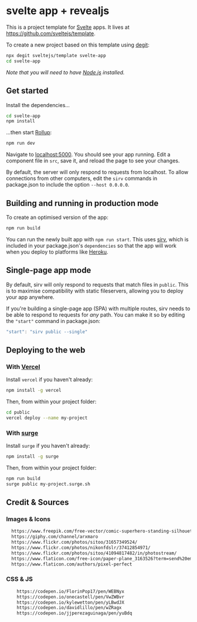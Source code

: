 # svelte app + revealjs

This is a project template for [Svelte](https://svelte.dev) apps. It lives at https://github.com/sveltejs/template.

To create a new project based on this template using [degit](https://github.com/Rich-Harris/degit):

```bash
npx degit sveltejs/template svelte-app
cd svelte-app
```

*Note that you will need to have [Node.js](https://nodejs.org) installed.*


## Get started

Install the dependencies...

```bash
cd svelte-app
npm install
```

...then start [Rollup](https://rollupjs.org):

```bash
npm run dev
```

Navigate to [localhost:5000](http://localhost:5000). You should see your app running. Edit a component file in `src`, save it, and reload the page to see your changes.

By default, the server will only respond to requests from localhost. To allow connections from other computers, edit the `sirv` commands in package.json to include the option `--host 0.0.0.0`.


## Building and running in production mode

To create an optimised version of the app:

```bash
npm run build
```

You can run the newly built app with `npm run start`. This uses [sirv](https://github.com/lukeed/sirv), which is included in your package.json's `dependencies` so that the app will work when you deploy to platforms like [Heroku](https://heroku.com).


## Single-page app mode

By default, sirv will only respond to requests that match files in `public`. This is to maximise compatibility with static fileservers, allowing you to deploy your app anywhere.

If you're building a single-page app (SPA) with multiple routes, sirv needs to be able to respond to requests for *any* path. You can make it so by editing the `"start"` command in package.json:

```js
"start": "sirv public --single"
```


## Deploying to the web

### With [Vercel](https://vercel.com)

Install `vercel` if you haven't already:

```bash
npm install -g vercel
```

Then, from within your project folder:

```bash
cd public
vercel deploy --name my-project
```

### With [surge](https://surge.sh/)

Install `surge` if you haven't already:

```bash
npm install -g surge
```

Then, from within your project folder:

```bash
npm run build
surge public my-project.surge.sh
```
## Credit & Sources 

### Images & Icons
```bash
  https://www.freepik.com/free-vector/comic-superhero-standing-silhouette_761398.htm#page=1&query=hero&position=19
  https://giphy.com/channel/arxmaro
  https://www.flickr.com/photos/sitoo/31657349524/
  https://www.flickr.com/photos/nikonfdslr/37412854971/
  https://www.flickr.com/photos/sitoo/41094817482/in/photostream/
  https://www.flaticon.com/free-icon/paper-plane_3163526?term=send%20email&page=1&position=21
  https://www.flaticon.com/authors/pixel-perfect
```
### CSS & JS
```bash
    https://codepen.io/FlorinPop17/pen/WEBNyx
    https://codepen.io/onecastell/pen/VwZWBvr
    https://codepen.io/kylewetton/pen/yLBwdJX
    https://codepen.io/davidlillo/pen/wZRagx
    https://codepen.io/jjperezaguinaga/pen/yuBdq
```